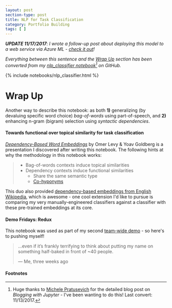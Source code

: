 ```yaml
---
layout: post
section-type: post
title: NLP for Task Classification
category: Portfolio Building
tags: [ ]
---
```


_**UPDATE 11/17/2017**: I wrote a follow-up post about deploying this model to a web service via Azure ML - [check it out](/career/2017/11/16/azure-ml)!_

_Everything between this sentence and the [Wrap Up](/portfolio-building/2017/09/25/nlp-for-tasks#wrap-up) section has been converted from my [nlp_classifier notebook](http://nbviewer.jupyter.org/github/iconix/nlp-sandbox/blob/master/nlp_classifier.ipynb)[^nbconvert] on GitHub._

{% include notebooks/nlp_classifier.html %}

# Wrap Up

Another way to describe this notebook: as both **1)** generalizing (by devaluing specific word choice) _bag-of-words_ using part-of-speech, and **2)** enhancing n-gram (bigram) selection using _syntactic dependencies_.

#### Towards functional over topical similarity for task classification

[_Dependency-Based Word Embeddings_](https://levyomer.files.wordpress.com/2014/06/dependency-based-word-embeddings-acl-2014.pptx) by Omer Levy & Yoav Goldberg is a presentation I discovered after writing this notebook. The following hints at why the methodology in this notebook works:
>- Bag-of-words contexts induce topical similarities
>- Dependency contexts induce functional similarities
>    - Share the same semantic type
>    - [Co-hyponyms](https://en.wikipedia.org/wiki/Hyponymy_and_hypernymy#Co-hyponyms)

This duo also provided [dependency-based embeddings from English Wikipedia](https://levyomer.wordpress.com/2014/04/25/dependency-based-word-embeddings/), which is awesome - one cool extension I'd like to pursue is comparing my very manually-engineered classifiers against a classifier with these pre-trained embeddings at its core.

#### Demo Fridays: Redux

This notebook was used as part of my second [team-wide demo](/career/2017/09/01/demo-fridays) - so here's to pushing myself!
> ...even if it’s frankly terrifying to think about putting my name on something half-baked in front of ~40 people.
>
> &mdash; Me, three weeks ago

#### Footnotes

[^nbconvert]: Huge thanks to [Michele Pratusevich](http://www.mprat.org/blog/2017/03/18/blogging-with-jupyter.html) for the detailed blog post on _Blogging with Jupyter_ - I've been wanting to do this! Last convert: 11/13/2017.
